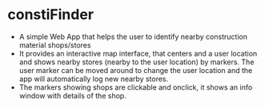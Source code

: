 # constiFinder
* A simple Web App that helps the user to identify nearby construction material shops/stores
* It provides an interactive map interface, that centers and a user location and shows nearby stores (nearby to the user location) by markers. The user marker can be moved around to change the user location and the app will automatically log new nearby stores.
* The markers showing shops are clickable and onclick, it shows an info window with details of the shop.
